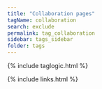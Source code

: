 ```yaml
---
title: "Collaboration pages"
tagName: collaboration
search: exclude
permalink: tag_collaboration
sidebar: tags_sidebar
folder: tags
---
```

{% include taglogic.html %}

{% include links.html %}
